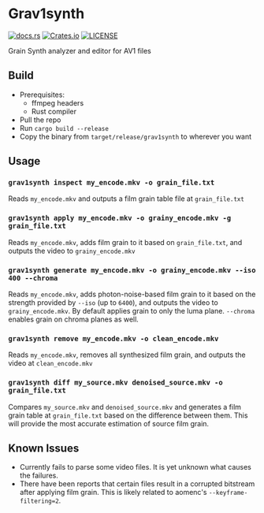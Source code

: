 # Grav1synth

[![docs.rs](https://img.shields.io/docsrs/grav1synth?style=for-the-badge)](https://docs.rs/grav1synth)
[![Crates.io](https://img.shields.io/crates/v/grav1synth?style=for-the-badge)](https://crates.io/crates/grav1synth)
[![LICENSE](https://img.shields.io/crates/l/grav1synth?style=for-the-badge)](https://github.com/rust-av/grav1synth/blob/main/LICENSE)

Grain Synth analyzer and editor for AV1 files

## Build

- Prerequisites:
  - ffmpeg headers
  - Rust compiler
- Pull the repo
- Run `cargo build --release`
- Copy the binary from `target/release/grav1synth` to wherever you want

## Usage

### `grav1synth inspect my_encode.mkv -o grain_file.txt`

Reads `my_encode.mkv` and outputs a film grain table file at `grain_file.txt`

### `grav1synth apply my_encode.mkv -o grainy_encode.mkv -g grain_file.txt`

Reads `my_encode.mkv`, adds film grain to it based on `grain_file.txt`, and outputs the video to `grainy_encode.mkv`

### `grav1synth generate my_encode.mkv -o grainy_encode.mkv --iso 400 --chroma`

Reads `my_encode.mkv`, adds photon-noise-based film grain to it based on the strength provided by `--iso` (up to `6400`), and outputs the video to `grainy_encode.mkv`. By default applies grain to only the luma plane. `--chroma` enables grain on chroma planes as well.

### `grav1synth remove my_encode.mkv -o clean_encode.mkv`

Reads `my_encode.mkv`, removes all synthesized film grain, and outputs the video at `clean_encode.mkv`

### `grav1synth diff my_source.mkv denoised_source.mkv -o grain_file.txt`

Compares `my_source.mkv` and `denoised_source.mkv` and generates a film grain table at `grain_file.txt` based on the difference between them. This will provide the most accurate estimation of source film grain.

<!-- ### `grav1synth estimate my_source.mkv -o grain_file.txt`

Analyzes `my_source.mkv` and estimates the amount of noise in the source, then generates an appropriate film grain table at `grain_file.txt`. This is less accurate than the diff method, but is significantly faster. -->

## Known Issues

- Currently fails to parse some video files. It is yet unknown what causes the failures.
- There have been reports that certain files result in a corrupted bitstream after applying film grain. This is likely related to aomenc's `--keyframe-filtering=2`.
